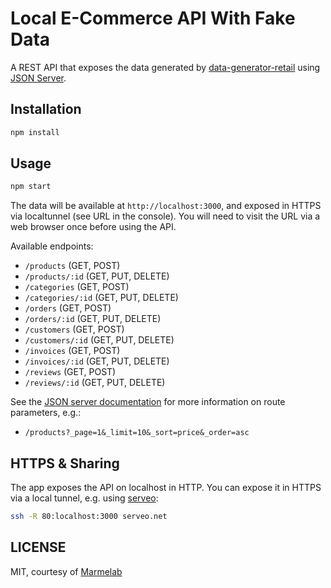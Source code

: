 # Local E-Commerce API With Fake Data

A REST API that exposes the data generated by [data-generator-retail](https://www.npmjs.com/package/data-generator-retail) using [JSON Server](https://www.npmjs.com/package/json-server).

## Installation

```bash
npm install
```

## Usage

```bash
npm start
```

The data will be available at `http://localhost:3000`, and exposed in HTTPS via localtunnel (see URL in the console). You will need to visit the URL via a web browser once before using the API. 

Available endpoints:

- `/products` (GET, POST)
- `/products/:id` (GET, PUT, DELETE)
- `/categories` (GET, POST)
- `/categories/:id` (GET, PUT, DELETE)
- `/orders` (GET, POST)
- `/orders/:id` (GET, PUT, DELETE)
- `/customers` (GET, POST)
- `/customers/:id` (GET, PUT, DELETE)
- `/invoices` (GET, POST)
- `/invoices/:id` (GET, PUT, DELETE)
- `/reviews` (GET, POST)
- `/reviews/:id` (GET, PUT, DELETE)

See the [JSON server documentation](https://github.com/typicode/json-server/blob/v0/README.md#routes) for more information on route parameters, e.g.:

- `/products?_page=1&_limit=10&_sort=price&_order=asc`

## HTTPS & Sharing

The app exposes the API on localhost in HTTP. You can expose it in HTTPS via a local tunnel, e.g. using [serveo](https://serveo.net/):

```bash
ssh -R 80:localhost:3000 serveo.net
```

## LICENSE

MIT, courtesy of [Marmelab](https://marmelab.com/)
